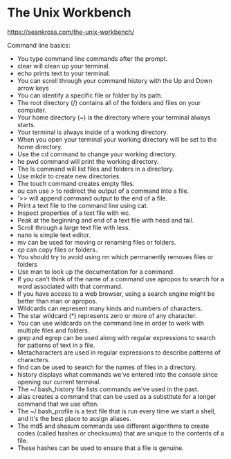 # The Unix Workbench
https://seankross.com/the-unix-workbench/

Command line basics:

- You type command line commands after the prompt.
- clear will clean up your terminal.
- echo prints text to your terminal.
- You can scroll through your command history with the Up and Down arrow keys
- You can identify a specific file or folder by its path.
- The root directory (/) contains all of the folders and files on your computer.
- Your home directory (~) is the directory where your terminal always starts.
- Your terminal is always inside of a working directory.
- When you open your terminal your working directory will be set to the home directory.
- Use the cd command to change your working directory.
- he pwd command will print the working directory.
- The ls command will list files and folders in a directory.
- Use mkdir to create new directories.
- The touch command creates empty files.
- ou can use > to redirect the output of a command into a file.
- '>> will append command output to the end of a file.
- Print a text file to the command line using cat.
- Inspect properties of a text file with wc.
- Peak at the beginning and end of a text file with head and tail.
- Scroll through a large text file with less.
- nano is simple text editor.
- mv can be used for moving or renaming files or folders.
- cp can copy files or folders.
- You should try to avoid using rm which permanently removes files or folders
- Use man to look up the documentation for a command.
- If you can't think of the name of a command use apropos to search for a word associated with that command.
- If you have access to a web browser, using a search engine might be better than man or apropos.
- Wildcards can represent many kinds and numbers of characters.
- The star wildcard (*) represents zero or more of any character.
- You can use wildcards on the command line in order to work with multiple files and folders.
- grep and egrep can be used along with regular expressions to search for patterns of text in a file.
- Metacharacters are used in regular expressions to describe patterns of characters.
- find can be used to search for the names of files in a directory.
- history displays what commands we've entered into the console since opening our current terminal.
- The ~/.bash_history file lists commands we've used in the past.
- alias creates a command that can be used as a substitute for a longer command that we use often.
- The ~/.bash_profile is a text file that is run every time we start a shell, and it's the best place to assign aliases.
- The md5 and shasum commands use different algorithms to create codes (called hashes or checksums) that are unique to the contents of a file.
- These hashes can be used to ensure that a file is genuine.
